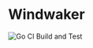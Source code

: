 # Windwaker

![Go CI Build and Test](https://github.com/stannum-l/windwaker/workflows/Go%20CI%20Build%20and%20Test/badge.svg?branch=master)
